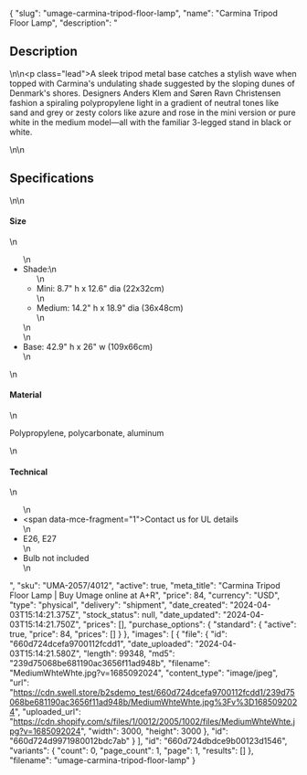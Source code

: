 {
  "slug": "umage-carmina-tripod-floor-lamp",
  "name": "Carmina Tripod Floor Lamp",
  "description": "<h2>Description</h2>\n<!-- split -->\n<p class=\"lead\">A sleek tripod metal base catches a stylish wave when topped with Carmina's undulating shade suggested by the sloping dunes of Denmark's shores. Designers Anders Klem and Søren Ravn Christensen fashion a spiraling polypropylene light in a gradient of neutral tones like sand and grey or zesty colors like azure and rose in the mini version or pure white in the medium model—all with the familiar 3-legged stand in black or white. </p>\n<!-- split -->\n<h2>Specifications</h2>\n<!-- split -->\n<h4>Size</h4>\n<ul>\n<li>Shade:\n<ul>\n<li>Mini: 8.7\" h x 12.6\" dia (22x32cm)</li>\n<li>Medium: 14.2\" h x 18.9\" dia (36x48cm)</li>\n</ul>\n</li>\n<li>Base: 42.9\" h x 26\" w (109x66cm)</li>\n</ul>\n<h4>Material</h4>\n<p>Polypropylene, polycarbonate, aluminum</p>\n<h4>Technical</h4>\n<ul>\n<li><span data-mce-fragment=\"1\">Contact us for UL details</span></li>\n<li>E26, E27</li>\n<li>Bulb not included</li>\n</ul>",
  "sku": "UMA-2057/4012",
  "active": true,
  "meta_title": "Carmina Tripod Floor Lamp | Buy Umage online at A+R",
  "price": 84,
  "currency": "USD",
  "type": "physical",
  "delivery": "shipment",
  "date_created": "2024-04-03T15:14:21.375Z",
  "stock_status": null,
  "date_updated": "2024-04-03T15:14:21.750Z",
  "prices": [],
  "purchase_options": {
    "standard": {
      "active": true,
      "price": 84,
      "prices": []
    }
  },
  "images": [
    {
      "file": {
        "id": "660d724dcefa9700112fcdd1",
        "date_uploaded": "2024-04-03T15:14:21.580Z",
        "length": 99348,
        "md5": "239d75068be681190ac3656f11ad948b",
        "filename": "MediumWhteWhte.jpg?v=1685092024",
        "content_type": "image/jpeg",
        "url": "https://cdn.swell.store/b2sdemo_test/660d724dcefa9700112fcdd1/239d75068be681190ac3656f11ad948b/MediumWhteWhte.jpg%3Fv%3D1685092024",
        "uploaded_url": "https://cdn.shopify.com/s/files/1/0012/2005/1002/files/MediumWhteWhte.jpg?v=1685092024",
        "width": 3000,
        "height": 3000
      },
      "id": "660d724d9971980012bdc7ab"
    }
  ],
  "id": "660d724dbdce9b00123d1546",
  "variants": {
    "count": 0,
    "page_count": 1,
    "page": 1,
    "results": []
  },
  "filename": "umage-carmina-tripod-floor-lamp"
}